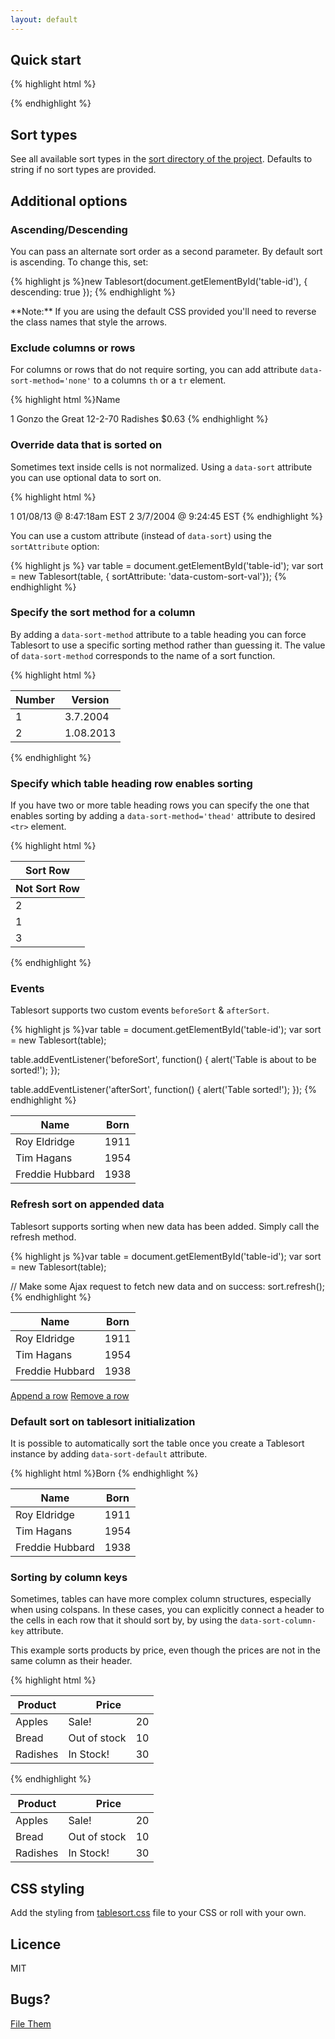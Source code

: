 ```yaml
---
layout: default
---
```


## Quick start

{% highlight html %}<script src='tablesort.min.js'></script>

<!-- Include sort types you need -->
<script src='tablesort.number.js'></script>
<script src='tablesort.date.js'></script>

<script>
  new Tablesort(document.getElementById('table-id'));
</script>{% endhighlight %}

## Sort types

See all available sort types in the [sort directory of the project](https://github.com/tristen/tablesort/tree/gh-pages/src/sorts/). Defaults to string if no sort types are provided.

## Additional options

### Ascending/Descending
You can pass an alternate sort order as a second parameter. By default sort is ascending. To change this, set:

{% highlight js %}new Tablesort(document.getElementById('table-id'), {
  descending: true
});
{% endhighlight %}

<div class='notice'>**Note:** If you are using the default CSS provided you'll need to reverse the class names that style the arrows.</div>

### Exclude columns or rows

For columns or rows that do not require sorting, you can add attribute `data-sort-method='none'` to a columns `th` or a `tr` element.

{% highlight html %}<th data-sort-method='none'>Name</th>

<tr data-sort-method='none'>
  <td>1</td>
  <td>Gonzo the Great</td>
  <td>12-2-70</td>
  <td>Radishes</td>
  <td>$0.63</td>
</tr>
{% endhighlight %}

### Override data that is sorted on

Sometimes text inside cells is not normalized. Using a `data-sort` attribute you can use optional data to sort on.

{% highlight html %}<tr>
  <td>1</td>
  <td data-sort='1357656438'>01/08/13 @ 8:47:18am EST</td>
</tr>
<tr>
  <td>2</td>
  <td data-sort='1078673085'>3/7/2004 @ 9:24:45 EST</td>
</tr>
{% endhighlight %}

You can use a custom attribute (instead of `data-sort`) using the `sortAttribute` option:

{% highlight js %}
var table = document.getElementById('table-id');
var sort = new Tablesort(table, { sortAttribute: 'data-custom-sort-val'});
{% endhighlight %}

### Specify the sort method for a column

By adding a `data-sort-method` attribute to a table heading you can force Tablesort to use a specific sorting method rather than guessing it. The value of `data-sort-method` corresponds to the name of a sort function.

{% highlight html %}<table>
  <thead>
    <tr>
      <th>Number</th>
      <th data-sort-method='dotsep'>Version</th>
    </tr>
  </thead>
  <tbody>
    <tr>
      <td>1</td>
      <td>3.7.2004</td>
    </tr>
    <tr>
      <td>2</td>
      <td>1.08.2013</td>
    </tr>
  </tbody>
</table>
{% endhighlight %}

### Specify which table heading row enables sorting

If you have two or more table heading rows you can specify the one that enables sorting by adding a `data-sort-method='thead'` attribute to desired `<tr>` element.

{% highlight html %}<table>
  <thead>
    <tr data-sort-method='thead'><th>Sort Row</th></tr>
    <tr><th>Not Sort Row</th></tr>
  </thead>
  <tbody>
    <tr><td>2</td></tr>
    <tr><td>1</td></tr>
    <tr><td>3</td></tr>
  </tbody>
</table>
{% endhighlight %}


### Events

Tablesort supports two custom events `beforeSort` & `afterSort`.

{% highlight js %}var table = document.getElementById('table-id');
var sort = new Tablesort(table);

table.addEventListener('beforeSort', function() {
  alert('Table is about to be sorted!');
});

table.addEventListener('afterSort', function() {
  alert('Table sorted!');
});
{% endhighlight %}

<table id='event-table' class='sort'>
  <thead>
    <tr>
      <th>Name</th>
      <th>Born</th>
    </tr>
  </thead>
  <tbody>
    <tr>
      <td>Roy Eldridge</td>
      <td>1911</td>
    </tr>
    <tr>
      <td>Tim Hagans</td>
      <td>1954</td>
    </tr>
    <tr>
      <td>Freddie Hubbard</td>
      <td>1938</td>
    </tr>
  </tbody>
</table>

### Refresh sort on appended data

Tablesort supports sorting when new data has been added. Simply call the refresh method.

{% highlight js %}var table = document.getElementById('table-id');
var sort = new Tablesort(table);

// Make some Ajax request to fetch new data and on success:
sort.refresh();
{% endhighlight %}

<table id='refresh-table' class='sort'>
  <thead>
    <tr>
      <th>Name</th>
      <th>Born</th>
    </tr>
  </thead>
  <tbody>
    <tr>
      <td>Roy Eldridge</td>
      <td>1911</td>
    </tr>
    <tr>
      <td>Tim Hagans</td>
      <td>1954</td>
    </tr>
    <tr>
      <td>Freddie Hubbard</td>
      <td>1938</td>
    </tr>
  </tbody>
</table>
<a href='#' id='add' class='button'>Append a row</a>
<a href='#' id='remove' class='button'>Remove a row</a>

### Default sort on tablesort initialization
It is possible to automatically sort the table once you create a Tablesort instance by adding `data-sort-default` attribute.

{% highlight html %}<th data-sort-default>Born</th>
{% endhighlight %}

<table id='defaulting' class='sort'>
<thead>
  <tr>
    <th>Name</th>
    <th data-sort-default>Born</th>
  </tr>
</thead>
<tbody>
  <tr>
    <td>Roy Eldridge</td>
    <td>1911</td>
  </tr>
  <tr>
    <td>Tim Hagans</td>
    <td>1954</td>
  </tr>
  <tr>
    <td>Freddie Hubbard</td>
    <td>1938</td>
  </tr>
</tbody>
</table>

### Sorting by column keys

Sometimes, tables can have more complex column structures, especially when using colspans. In these cases, you can
explicitly connect a header to the cells in each row that it should sort by, by using the `data-sort-column-key`
attribute.

This example sorts products by price, even though the prices are not in the same column as their header.

{% highlight html %}<table class='sort'>
<thead>
  <tr>
    <th>Product</th>
    <th colspan="2" data-sort-column-key="price">Price</th>
  </tr>
</thead>
<tbody>
  <tr>
    <td>Apples</td>
    <td>Sale!</td>
    <td data-sort-column-key="price">20</td>
  </tr>
  <tr>
    <td>Bread</td>
    <td>Out of stock</td>
    <td data-sort-column-key="price">10</td>
  </tr>
  <tr>
    <td>Radishes</td>
    <td>In Stock!</td>
    <td data-sort-column-key="price">30</td>
  </tr>
</tbody>
</table>
{% endhighlight %}

<table id='column-keys' class='sort'>
<thead>
  <tr>
    <th>Product</th>
    <th colspan="2" data-sort-column-key="price">Price</th>
  </tr>
</thead>
<tbody>
  <tr>
    <td>Apples</td>
    <td>Sale!</td>
    <td data-sort-column-key="price">20</td>
  </tr>
  <tr>
    <td>Bread</td>
    <td>Out of stock</td>
    <td data-sort-column-key="price">10</td>
  </tr>
  <tr>
    <td>Radishes</td>
    <td>In Stock!</td>
    <td data-sort-column-key="price">30</td>
  </tr>
</tbody>
</table>

## CSS styling

Add the styling from [tablesort.css](../tablesort.css) file to your CSS or roll with your own.

## Licence

MIT

## Bugs?

[File Them](https://github.com/tristen/tablesort/issues)

<script>
  new Tablesort(document.getElementById('defaulting'));
  new Tablesort(document.getElementById('column-keys'));

  var events = document.getElementById('event-table')
  new Tablesort(events);

  addEvent(events, 'beforeSort', function(e) {
    alert('Table is about to be sorted!');
  });
  addEvent(events, 'afterSort', function(e) {
    alert('Table sorted!');
  });

  var trumpeters = [
    {
      "name": "Miles Davis",
      "born": 1926
    },
    {
      "name": "Dizzy Gillespie",
      "born": 1917
    },
    {
      "name": "Wynton Marsalis",
      "born": 1961
    },
    {
      "name": "Tom Harell",
      "born": 1946
    },
    {
      "name": "Roy Hargrove",
      "born": 1969
    },
    {
      "name": "Chet Baker",
      "born": 1929
    },
    {
      "name": "Nicholas Payton",
      "born": 1973
    },
    {
      "name": "Wallace Roney",
      "born": 1960
    },
    {
      "name": "Rex Stewart",
      "born": 1907
    },
    {
      "name": "Tim Hagans",
      "born": 1954
    },
    {
      "name": "Roy Eldridge",
      "born": 1911
    },
    {
      "name": "Freddie Hubbard",
      "born": 1938
    }
  ]
  var r = document.getElementById('refresh-table');
  var add = document.getElementById('add');
  var remove = document.getElementById('remove');
  var refresh = new Tablesort(r);

  function cancel(event) {
    (event.preventDefault) ? event.preventDefault() : event.returnValue = false;
    (event.stopPropagation) ? event.stopPropagation() : event.cancelBubble = true;
  }
  function addEvent(object, event, method) {
      if (object.attachEvent) {
          object['e' + event + method] = method;
          object[event + method] = function(){object['e' + event + method](window.event);};
          object.attachEvent('on' + event, object[event + method]);
      } else {
      object.addEventListener(event, method, false);
      }
  };

  addEvent(add, 'click', function(e) {
    cancel(e);
    var player = trumpeters[Math.floor(Math.random() * trumpeters.length)];

    var rowCount = r.rows.length;
    var row = r.insertRow(rowCount);

    var cellName = row.insertCell(0);
        cellName.innerHTML = player.name;

    var cellBorn = row.insertCell(1);
        cellBorn.innerHTML = player.born;

    refresh.refresh();
  });
  addEvent(remove, 'click', function(e) {
    cancel(e);
    var rowCount = r.rows.length;
    if (rowCount === 2) return;
    r.deleteRow(rowCount - 1);
  });
</script>
